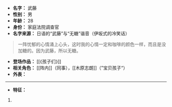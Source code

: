 
- **名字：** 武藤
- **性别：** 男
- **年龄：** 28
- **身份：** 家庭法院调查官
- **名字来源：** 日语的“武藤”与“无糖”谐音（伊坂式的冷笑话）

> 一阵忧郁的心情涌上心头，这时我的心情一定和咖啡的颜色一样，而且是没加糖的。因为武藤，所以无糖。

- **登场作品：** [[《孩子们》]] 
- **相关角色：** [[阵内]]（同事），[[木原志朗]]（”宝贝孩子“）
- **外表：** 

---

- **特征：** 
1. 
